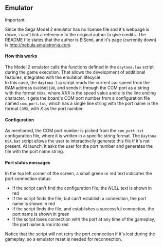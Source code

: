 ## Emulator

> [!IMPORTANT]  
> Since the Sega Model 2 emulator has no license file and it's webpage is down, i can't link a reference to the original author to give credits. The README file states that the author is ElSemi, and it's page (currently down) is http://nebula.emulatronia.com.

#### How this works
The Model 2 emulator calls the functions defined in the `daytona.lua` script during the game execution. That allows the development of additional features, integrated with the emulation lifecycle.  
In this case, the `daytona.lua` script reads the current car speed from the RAM address `0x00505198`, and sends it through the COM port as a string with the format `XXXa`, where *XXX* is the speed value and *a* is the line ending character. It gets the board's COM port number from a configuration file named `com_port.txt`, which has a single line string with the port name in the format `COMX`, with *X* as the port number.

#### Configuration
As mentioned, the COM port number is picked from the `com_port.txt` configuration file, where it is written in a specific string format. The `Daytona USA.bat` script allows the user to interactivelly generate this file if it's not present. At launch, it asks the user for the port number and generates the file with the port name string.

#### Port status messages
In the top left corner of the screen, a small green or red text indicates the port connection status:
- If the script can't find the configuration file, the *NULL* text is shown in red
- If the script finds the file, but can't establish a connection, the port name is shown in red
- If the script finds the file, and establishes a successful connection, the port name is shown in green
- If the script loses connection with the port at any time of the gameplay, the port name turns into red

Notice that the script will not retry the port connection if it's lost during the gameplay, so a emulator reset is needed for reconnection.
